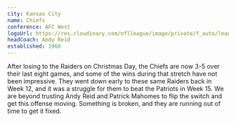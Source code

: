 ```yaml
---
city: Kansas City
name: Chiefs
conference: AFC West
logoUrl: https://res.cloudinary.com/nflleague/image/private/f_auto/league/ujshjqvmnxce8m4obmvs
headCoach: Andy Reid
established: 1960
---
```


After losing to the Raiders on Christmas Day, the Chiefs are now 3-5 over their last eight games, and some of the wins during that stretch have not been impressive. They went down early to these same Raiders back in Week 12, and it was a struggle for them to beat the Patriots in Week 15. We are beyond trusting Andy Reid and Patrick Mahomes to flip the switch and get this offense moving. Something is broken, and they are running out of time to get it fixed.
